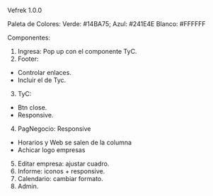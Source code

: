 Vefrek 1.0.0

Paleta de Colores:
Verde: #14BA75;
Azul: #241E4E
Blanco: #FFFFFF

Componentes:

1. Ingresa: Pop up con el componente TyC.
2. Footer:

- Controlar enlaces.
- Incluir el de Tyc.

3. TyC:

- Btn close.
- Responsive.

4. PagNegocio: Responsive

- Horarios y Web se salen de la columna
- Achicar logo empresas

5. Editar empresa: ajustar cuadro.
6. Informe: iconos + responsive.
7. Calendario: cambiar formato.
8. Admin.
